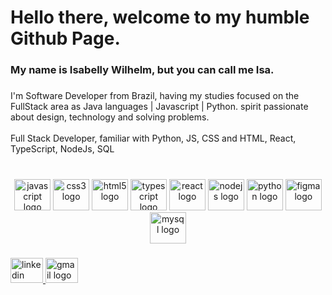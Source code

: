 <h1 align="left">Hello there, welcome to my humble Github Page.</h1>

###

<h3 align="left">My name is Isabelly Wilhelm, but you can call me Isa.</h3>

###

<p align="left">I'm Software Developer from Brazil, having my studies focused on the FullStack area as Java languages ​​| Javascript | Python. spirit passionate about design, technology and solving problems.<br><br>Full Stack Developer, familiar with Python, JS, CSS and HTML, React, TypeScript, NodeJs, SQL</p>

###

<br clear="both">

<div align="center">
  <img src="https://cdn.jsdelivr.net/gh/devicons/devicon/icons/javascript/javascript-original.svg" height="50" width="58" alt="javascript logo"  />
  <img src="https://cdn.jsdelivr.net/gh/devicons/devicon/icons/css3/css3-original.svg" height="50" width="58" alt="css3 logo"  />
  <img src="https://cdn.jsdelivr.net/gh/devicons/devicon/icons/html5/html5-original.svg" height="50" width="58" alt="html5 logo"  />
  <img src="https://cdn.jsdelivr.net/gh/devicons/devicon/icons/typescript/typescript-original.svg" height="50" width="58" alt="typescript logo"  />
  <img src="https://cdn.jsdelivr.net/gh/devicons/devicon/icons/react/react-original.svg" height="50" width="58" alt="react logo"  />
  <img src="https://cdn.jsdelivr.net/gh/devicons/devicon/icons/nodejs/nodejs-original.svg" height="50" width="58" alt="nodejs logo"  />
  <img src="https://cdn.jsdelivr.net/gh/devicons/devicon/icons/python/python-original.svg" height="50" width="58" alt="python logo"  />
  <img src="https://cdn.jsdelivr.net/gh/devicons/devicon/icons/figma/figma-original.svg" height="50" width="58" alt="figma logo"  />
  <img src="https://cdn.jsdelivr.net/gh/devicons/devicon/icons/mysql/mysql-original.svg" height="50" width="58" alt="mysql logo"  />
</div>

###

<div align="left">
  <a href="https://www.linkedin.com/in/isabelly-wilhelm-b2627321a/" target="_blank">
    <img src="https://raw.githubusercontent.com/maurodesouza/profile-readme-generator/master/src/assets/icons/social/linkedin/default.svg" width="52" height="40" alt="linkedin logo"  />
  </a>
  <a href="isabellywilhelm@gmail.com" target="_blank">
    <img src="https://raw.githubusercontent.com/maurodesouza/profile-readme-generator/master/src/assets/icons/social/gmail/default.svg" width="52" height="40" alt="gmail logo"  />
  </a>
</div>

###
